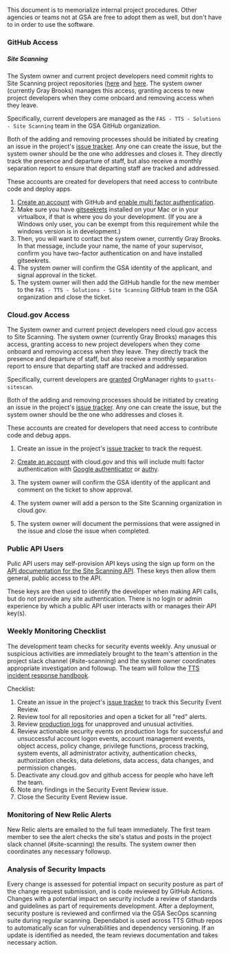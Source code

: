 
This document is to memorialize internal project procedures.  Other agencies or teams not at GSA are free to adopt them as well, but don't have to in order to use the software.  

### GitHub Access 


##### Site Scanning 

The System owner and current project developers need commit rights to Site Scanning project repositories ([here](https://github.com/GSA/site-scanning-engine) and [here](https://github.com/18F/site-scanning-query-builder).  The system owner (currently Gray Brooks) manages this access, granting access to new project developers when they come onboard and removing access when they leave.  

Specifically, current developers are managed as the `FAS - TTS - Solutions - Site Scanning` team in the GSA GitHub organization.   

Both of the adding and removing processes should be initiated by creating an issue in the project's [issue tracker](https://github.com/GSA/site-scanning/issues).  Any one can create the issue, but the system owner should be the one who addresses and closes it. They directly track the presence and departure of staff, but also receive a monthly separation report to ensure that departing staff are tracked and addressed.  


These accounts are created for developers that need access to contribute code and deploy apps.

1. [Create an account](https://github.com/) with GitHub and [enable multi factor authentication](https://github.com/blog/1614-two-factor-authentication).
2. Make sure you have [gitseekrets](https://github.com/18F/laptop/tree/master/seekret-rules) installed on your Mac or in your virtualbox, if that is where you do your development. (If you are a Windows only user, you can be exempt from this requirement while the windows version is in development.) 
3. Then, you will want to contact the system owner, currently Gray Brooks. In that message, include your name, the name of your supervisor, confirm you have two-factor authentication on and have installed gitseekrets. 
4. The system owner will confirm the GSA identity of the applicant, and signal approval in the ticket. 
5. The system owner will then add the GitHub handle for the new member to the `FAS - TTS - Solutions - Site Scanning` GitHub team in the GSA organization and close the ticket.
 
### Cloud.gov Access 

The System owner and current project developers need cloud.gov access to Site Scanning.  The system owner (currently Gray Brooks) manages this access, granting access to new project developers when they come onboard and removing access when they leave.  They directly track the presence and departure of staff, but also receive a monthly separation report to ensure that departing staff are tracked and addressed.  

Specifically, current developers are [granted](https://cloud.gov/docs/apps/managing-teammates/) OrgManager rights to `gsatts-sitescan`.  

Both of the adding and removing processes should be initiated by creating an issue in the project's [issue tracker](https://github.com/GSA/site-scanning/issues).  Any one can create the issue, but the system owner should be the one who addresses and closes it.    

These accounts are created for developers that need access to contribute code and debug apps.

1. Create an issue in the project's [issue tracker](https://github.com/GSA/site-scanning/issues) to track the request.  

1. [Create an account](https://cloud.gov/docs/getting-started/accounts/) with cloud.gov and this will include multi factor authentication with [Google authenticator](https://support.google.com/accounts/answer/1066447?hl=en) or [authy](https://www.authy.com/).

4. The system owner will confirm the GSA identity of the applicant and comment on the ticket to show approval. 

5. The system owner will add a person to the Site Scanning organization in cloud.gov. 
 
6. The system owner will document the permissions that were assigned in the issue and close the issue when completed.  



### Public API Users 

Pulic API users may self-provision API keys using the sign up form on the [API documentation for the Site Scanning API](https://open.gsa.gov/api/site-scanning-api/).  These keys then allow them general, public access to the API.  

These keys are then used to identify the developer when making API calls, but do not provide any site authentication.  There is no login or admin experience by which a public API user interacts with or manages their API key(s).  


### Weekly Monitoring Checklist

The development team checks for security events weekly. Any unusual or suspicious activities are immediately brought to the team's attention in the project slack channel (#site-scanning) and the system owner coordinates appropriate investigation and followup. The team will follow the [TTS incident response handbook](https://handbook.tts.gsa.gov/security-incidents/).

Checklist:
1. Create an issue in the project's [issue tracker](https://github.com/GSA/site-scanning/issues) to track this Security Event Review.
2. Review tool for all repositories and open a ticket for all "red" alerts.
3. Review [production logs](https://logs.fr.cloud.gov) for unapproved and unusual activities. 
4. Review actionable security events on production logs for successful and unsuccessful account logon events, account management events, object access, policy change, privilege functions, process tracking, system events, all administrator activity, authentication checks, authorization checks, data deletions, data access, data changes, and permission changes.
5. Deactivate any cloud.gov and github access for people who have left the team.
6. Note any findings in the Security Event Review issue.
7. Close the Security Event Review issue.

### Monitoring of New Relic Alerts

New Relic alerts are emailed to the full team immediately.  The first team member to see the alert checks the site's status and posts in the project slack channel (#site-scanning) the results.  The system owner then coordinates any necessary followup.  

### Analysis of Security Impacts

Every change is assessed for potential impact on security posture as part of the change request submission, and is code reviewed by GitHub Actions. Changes with a potential impact on security include a review of standards and guidelines as part of requirements development. After a deployment, security posture is reviewed and confirmed via the GSA SecOps scanning suite during regular scanning.   Dependabot is used across TTS Github repos to automatically scan for vulnerabilities and dependency versioning. If an update is identified as needed, the team reviews documentation and takes necessary action.
